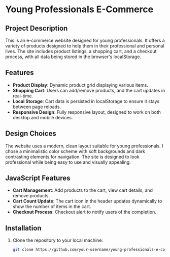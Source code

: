 # Young Professionals E-Commerce

## Project Description
This is an e-commerce website designed for young professionals. It offers a variety of products designed to help them in their professional and personal lives. The site includes product listings, a shopping cart, and a checkout process, with all data being stored in the browser's localStorage.

## Features
- **Product Display**: Dynamic product grid displaying various items.
- **Shopping Cart**: Users can add/remove products, and the cart updates in real-time.
- **Local Storage**: Cart data is persisted in localStorage to ensure it stays between page reloads.
- **Responsive Design**: Fully responsive layout, designed to work on both desktop and mobile devices.

## Design Choices
The website uses a modern, clean layout suitable for young professionals. I chose a minimalistic color scheme with soft backgrounds and dark contrasting elements for navigation. The site is designed to look professional while being easy to use and visually appealing.

## JavaScript Features
- **Cart Management**: Add products to the cart, view cart details, and remove products.
- **Cart Count Update**: The cart icon in the header updates dynamically to show the number of items in the cart.
- **Checkout Process**: Checkout alert to notify users of the completion.

## Installation
1. Clone the repository to your local machine:
   ```bash
   git clone https://github.com/your-username/young-professionals-e-commerce.git
